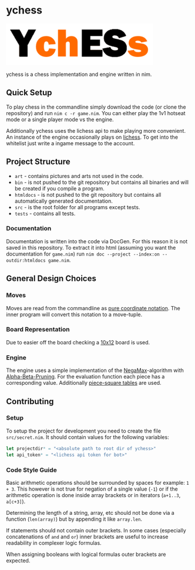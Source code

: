 # ychess

![ychess-logo](./art/ychess.png)

ychess is a chess implementation and engine written in nim.

## Quick Setup

To play chess in the commandline simply download the code (or clone the
repository) and run `nim c -r game.nim`.
You can either play the 1v1 hotseat mode or a single player mode vs the engine.

Additionally ychess uses the lichess api to make playing more convenient.
An instance of the engine occasionally plays on
[lichess](https://lichess.org/@/tiyn-ychess).
To get into the whitelist just write a ingame message to the account.

## Project Structure

- `art` - contains pictures and arts not used in the code.
- `bin` - is not pushed to the git repository but contains all binaries and will
be created if you compile a program.
- `htmldocs` - is not pushed to the git repository but contains all
automatically generated documentation.
- `src` - is the root folder for all programs except tests.
- `tests` - contains all tests.

### Documentation

Documentation is written into the code via DocGen.
For this reason it is not saved in this repository.
To extract it into html (assuming you want the documentation for `game.nim`)
run `nim doc --project --index:on --outdir:htmldocs game.nim`.

## General Design Choices

### Moves

Moves are read from the commandline as [pure coordinate notation](https://www.chessprogramming.org/Algebraic_Chess_Notation#Pure_coordinate_notation).
The inner program will convert this notation to a move-tuple.

### Board Representation

Due to easier off the board checking a
[10x12](https://www.chessprogramming.org/10x12_Board) board is used.

### Engine

The engine uses a simple implementation of the
[NegaMax](https://www.chessprogramming.org/NegaMax)-algorithm with
[Alpha-Beta-Pruning](https://www.chessprogramming.org/Alpha-Beta#Negamax_Framework).
For the evaluation function each piece has a corresponding value.
Additionally [piece-square tables](https://www.chessprogramming.org/Piece-Square_Tables)
are used.

## Contributing

### Setup

To setup the project for development you need to create the file
`src/secret.nim`.
It should contain values for the following variables:

```nim
let projectdir* = "<absolute path to root dir of ychess>"
let api_token* = "<lichess api token for bot>"
```

### Code Style Guide

Basic arithmetic operations should be surrounded by spaces for example: `1 + 3`.
This however is not true for negation of a single value (`-1`) or if the
arithmetic operation is done inside array brackets or in iterators (`a+1..3`,
`a[c+3]`).

Determining the length of a string, array, etc should not be done via a function
(`len(array)`) but by appending it like `array.len`.

If statements should not contain outer brackets.
In some cases (especially concatenations of `and` and `or`) inner brackets are
useful to increase readability in complexer logic formulas.

When assigning booleans with logical formulas outer brackets are expected.
